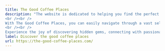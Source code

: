 ```yaml
---
title: The Good Coffee Places
description: "The website is dedicated to helping you find the perfect spot to enjoy a cup of exceptional coffee. Whether you're in search of a cozy café in your neighborhood, a trendy coffee shop with a unique ambiance, or a specialty brewer that caters to your preferences, we've got you covered.
<br /><br />
With The Good Coffee Places, you can easily navigate through a vast selection of coffee establishments based on your location, preferred filters, and even your favorite coffee brewing methods. No matter if you're a fan of pour-over, espresso, French press, or any other brewing technique, our platform ensures that you'll discover coffee havens that cater to your taste.
<br /><br />
Experience the joy of discovering hidden gems, connecting with passionate baristas, and immersing yourself in the art of coffee brewing. Let us be your guide to the world of exceptional coffee, where every sip is an adventure."
label: Discover the good coffee places
url: https://the-good-coffee-places.com/
---
```


